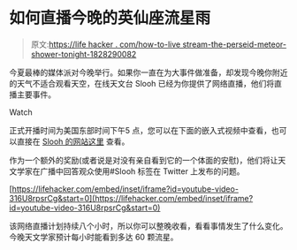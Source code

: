 # 如何直播今晚的英仙座流星雨

> 原文:[https://life hacker . com/how-to-live stream-the-perseid-meteor-shower-tonight-1828290082](https://lifehacker.com/how-to-livestream-the-perseid-meteor-shower-tonight-1828290082)

今夏最棒的媒体派对今晚举行。如果你一直在为大事件做准备，却发现今晚你附近的天气不适合观看天空，在线天文台 Slooh 已经为你提供了网络直播，他们将直播主要事件。

Watch

正式开播时间为美国东部时间下午5 点，您可以在下面的嵌入式视频中查看，也可以直接在 [Slooh 的网站这里](https://live.slooh.com/) 查看。

作为一个额外的奖励(或者说是对没有亲自看到它的一个体面的安慰)，他们将让天文学家在广播中回答观众使用#Slooh 标签在 Twitter 上发布的问题。

 [https://lifehacker.com/embed/inset/iframe?id=youtube-video-316U8rpsrCg&start=0](https://lifehacker.com/embed/inset/iframe?id=youtube-video-316U8rpsrCg&start=0) 

该网络直播计划持续八个小时，所以你可以整晚收看，看看事情发生了什么变化。今晚天文学家预计每小时能看到多达 60 颗流星。